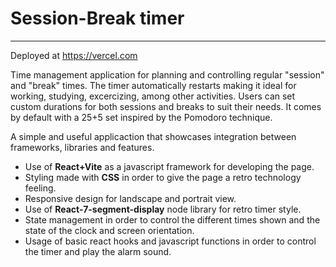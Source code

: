 # Session-Break timer
---
Deployed at https://vercel.com
                                                                                                                                               
Time management application for planning and controlling regular "session" and "break" times. The timer automatically restarts making it ideal for working, studying, excercizing, among other activities. Users can set custom durations for both sessions and breaks to suit their needs. It comes by default with a 25+5 set inspired by the Pomodoro technique. 

A simple and useful applicaction that showcases integration between frameworks, libraries and features.
 
- Use of **React+Vite** as a javascript framework for developing the page.
- Styling made with **CSS** in order to give the page a retro technology feeling. 
- Responsive design for landscape and portrait view.
- Use of **React-7-segment-display** node library for retro timer style.
- State management in order to control the different times shown and the state of the clock and screen orientation.
- Usage of basic react hooks and javascript functions in order to control the timer and play the alarm sound.

